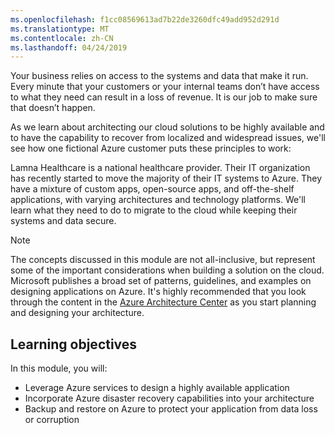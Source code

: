 ```yaml
---
ms.openlocfilehash: f1cc08569613ad7b22de3260dfc49add952d291d
ms.translationtype: MT
ms.contentlocale: zh-CN
ms.lasthandoff: 04/24/2019
---
```

Your business relies on access to the systems and data that make it run. Every minute that your customers or your internal teams don’t have access to what they need can result in a loss of revenue. It is our job to make sure that doesn’t happen.

As we learn about architecting our cloud solutions to be highly available and to have the capability to recover from localized and widespread issues, we'll see how one fictional Azure customer puts these principles to work:

Lamna Healthcare is a national healthcare provider. Their IT organization has recently started to move the majority of their IT systems to Azure. They have a mixture of custom apps, open-source apps, and off-the-shelf applications, with varying architectures and technology platforms. We'll learn what they need to do to migrate to the cloud while keeping their systems and data secure.

> [!NOTE]
> The concepts discussed in this module are not all-inclusive, but represent some of the important considerations when building a solution on the cloud. Microsoft publishes a broad set of patterns, guidelines, and examples on designing applications on Azure. It's highly recommended that you look through the content in the [Azure Architecture Center](https://docs.microsoft.com/azure/architecture/) as you start planning and designing your architecture.

## <a name="learning-objectives"></a>Learning objectives

In this module, you will:

- Leverage Azure services to design a highly available application
- Incorporate Azure disaster recovery capabilities into your architecture
- Backup and restore on Azure to protect your application from data loss or corruption